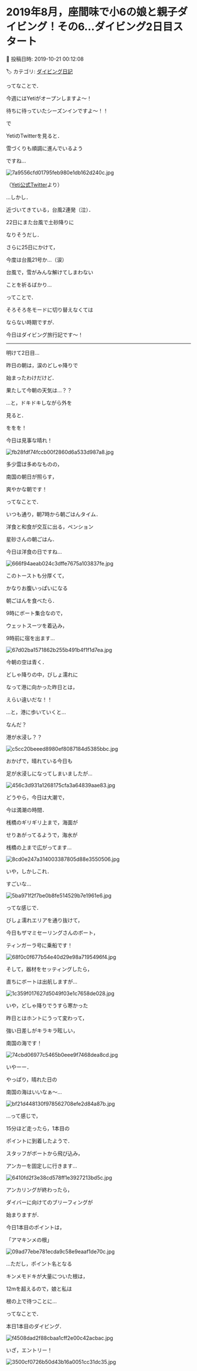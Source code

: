# 2019年8月，座間味で小6の娘と親子ダイビング！その6…ダイビング2日目スタート

📅 投稿日時: 2019-10-21 00:12:08

🏷️ カテゴリ: [ダイビング日記](ce3a7a8d424d112fce83ee85c81a0e344.md)

ってなことで．


今週にはYetiがオープンしますよ～！


待ちに待っていたシーズンインですよ～！！





で


YetiのTwitterを見ると．


雪づくりも順調に進んでいるよう


ですね…




![7a9556cfd01795feb980e1db162d240c.jpg](images/7a9556cfd01795feb980e1db162d240c.jpg)




（[Yeti公式Twitter](https://twitter.com/snowtownYeti?ref_src=twsrc%5Etfw%7Ctwcamp%5Eembeddedtimeline%7Ctwterm%5Eprofile%3AsnowtownYeti&ref_url=https%3A%2F%2Fwww.yeti-resort.com%2F)より）


…しかし．


近づいてきている，台風2連発（泣）．


22日にまた台風で土砂降りに


なりそうだし．


さらに25日にかけて，


今度は台風21号か…（涙）


台風で，雪がみんな解けてしまわない


ことを祈るばかり…





ってことで．


そろそろ冬モードに切り替えなくては


ならない時期ですが．


今日はダイビング旅行記です～！


---





明けて2日目…


昨日の朝は，涙のどしゃ降りで


始まったわけだけど．





果たして今朝の天気は…？？


…と，ドキドキしながら外を


見ると．


ををを！


今日は見事な晴れ！




![fb28fdf74fccb00f2860d6a533d987a8.jpg](images/fb28fdf74fccb00f2860d6a533d987a8.jpg)




多少雲は多めなものの，


南国の朝日が照らす，


爽やかな朝です！





ってなことで．


いつも通り，朝7時から朝ごはんタイム．


洋食と和食が交互に出る，ペンション


星砂さんの朝ごはん．


今日は洋食の日ですね…




![666f94aeab024c3dffe7675a103837fe.jpg](images/666f94aeab024c3dffe7675a103837fe.jpg)




このトーストも分厚くて，


かなりお腹いっぱいになる


朝ごはんを食べたら．





9時にボート集合なので，


ウェットスーツを着込み，


9時前に宿を出ます…




![67d02ba1571862b255b491b4f1f1d7ea.jpg](images/67d02ba1571862b255b491b4f1f1d7ea.jpg)




今朝の空は青く．


どしゃ降りの中，びしょ濡れに


なって港に向かった昨日とは，


えらい違いだな！！





…と，港に歩いていくと…


なんだ？


港が水浸し？？




![c5cc20beeed8980ef8087184d5385bbc.jpg](images/c5cc20beeed8980ef8087184d5385bbc.jpg)




おかげで，晴れている今日も


足が水浸しになってしまいましたが…




![456c3d931a1268175cfa3a64839aae83.jpg](images/456c3d931a1268175cfa3a64839aae83.jpg)







どうやら，今日は大潮で，


今は満潮の時間．


桟橋のギリギリ上まで，海面が


せりあがってるようで，海水が


桟橋の上まで広がってます…




![8cd0e247a314003387805d88e3550506.jpg](images/8cd0e247a314003387805d88e3550506.jpg)




いや，しかしこれ．


すごいな…




![5ba971f2f7be0b8fe514529b7e1961e6.jpg](images/5ba971f2f7be0b8fe514529b7e1961e6.jpg)







ってな感じで．


びしょ濡れエリアを通り抜けて，


今日もザマミセーリングさんのボート，


ティンガーラ号に乗船です！




![68f0c0f677b54e40d29e98a7195496f4.jpg](images/68f0c0f677b54e40d29e98a7195496f4.jpg)







そして，器材をセッティングしたら，


直ちにボートは出航しますが…




![1c359f017627d5049f03e1c7658de028.jpg](images/1c359f017627d5049f03e1c7658de028.jpg)




いや，どしゃ降りでうすら寒かった


昨日とはホントにうって変わって，


強い日差しがキラキラ眩しい，


南国の海です！




![74cbd06977c5465b0eee9f7468dea8cd.jpg](images/74cbd06977c5465b0eee9f7468dea8cd.jpg)




いやーー．


やっぱり，晴れた日の


南国の海はいいなぁ～…




![bf21d448130f978562708efe2d84a87b.jpg](images/bf21d448130f978562708efe2d84a87b.jpg)




…って感じで，


15分ほど走ったら，1本目の


ポイントに到着したようで．


スタッフがボートから飛び込み，


アンカーを固定しに行きます…




![6410fd2f3e38cd578ff1e3927213bd5c.jpg](images/6410fd2f3e38cd578ff1e3927213bd5c.jpg)







アンカリングが終わったら，


ダイバーに向けてのブリーフィングが


始まりますが．


今日1本目のポイントは，


「アマキンメの根」




![09ad77ebe781ecda9c58e9eaaf1de70c.jpg](images/09ad77ebe781ecda9c58e9eaaf1de70c.jpg)




…ただし，ポイント名となる


キンメモドキが大量についた根は，


12mを超えるので，娘と私は


根の上で待つことに…





ってなことで．


本日1本目のダイビング．




![f4508dad2f88cbaa1cff2e00c42acbac.jpg](images/f4508dad2f88cbaa1cff2e00c42acbac.jpg)







いざ，エントリー！




![3500cf0726b50d43b16a0051cc31dc35.jpg](images/3500cf0726b50d43b16a0051cc31dc35.jpg)
